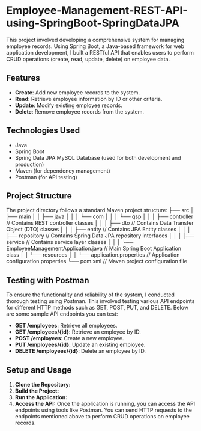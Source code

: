 # Employee-Management-REST-API-using-SpringBoot-SpringDataJPA 
This project involved developing a comprehensive system for managing employee records. Using Spring Boot, a Java-based framework for web application development, I built a RESTful API that enables users to perform CRUD operations (create, read, update, delete) on employee data.

## Features
- **Create**: Add new employee records to the system.
- **Read**: Retrieve employee information by ID or other criteria.
- **Update**: Modify existing employee records.
- **Delete**: Remove employee records from the system.

## Technologies Used
- Java
- Spring Boot
- Spring Data JPA
   MySQL Database (used for both development and production)
- Maven (for dependency management)
- Postman (for API testing)
  
## Project Structure
The project directory follows a standard Maven project structure: 
├── src
│ ├── main
│ │ ├── java
│ │ │ └── com
│ │ │ └── qsp
│ │ │ ├── controller // Contains REST controller classes
│ │ │ ├── dto       // Contains Data Transfer Object (DTO) classes
│ │ │ ├── entity // Contains JPA Entity classes
│ │ │ ├── repository // Contains Spring Data JPA repository interfaces
│ │ │ ├── service // Contains service layer classes
│ │ │ └── EmployeeManagementApplication.java // Main Spring Boot Application class
│ │ └── resources
│ │ └── application.properties // Application configuration properties
└── pom.xml // Maven project configuration file

## Testing with Postman
To ensure the functionality and reliability of the system, I conducted thorough testing using Postman. This involved testing various API endpoints for different HTTP methods such as GET, POST, PUT, and DELETE. Below are some sample API endpoints you can test:

- **GET /employees**: Retrieve all employees.
- **GET /employees/{id}**: Retrieve an employee by ID.
- **POST /employees**: Create a new employee.
- **PUT /employees/{id}**: Update an existing employee.
- **DELETE /employees/{id}**: Delete an employee by ID.

## Setup and Usage
1. **Clone the Repository:**
2. **Build the Project:**
3. **Run the Application:**
4. **Access the API:**
Once the application is running, you can access the API endpoints using tools like Postman. You can send HTTP requests to the endpoints mentioned above to perform CRUD operations on employee records.
